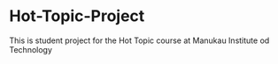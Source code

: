 # Hot-Topic-Project
This is  student project for the Hot Topic course at Manukau Institute od Technology

